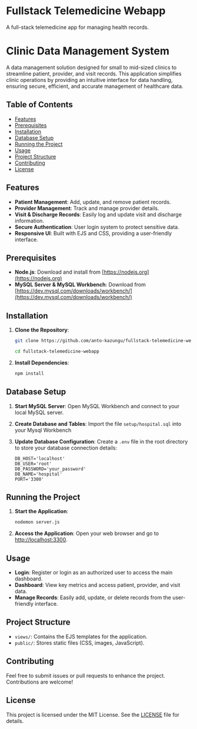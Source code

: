 # Fullstack Telemedicine Webapp
A full-stack telemedicine app for managing health records.

# Clinic Data Management System

A data management solution designed for small to mid-sized clinics to streamline patient, provider, and visit records. This application simplifies clinic operations by providing an intuitive interface for data handling, ensuring secure, efficient, and accurate management of healthcare data.

## Table of Contents

- [Features](#features)
- [Prerequisites](#prerequisites)
- [Installation](#installation)
- [Database Setup](#database-setup)
- [Running the Project](#running-the-project)
- [Usage](#usage)
- [Project Structure](#project-structure)
- [Contributing](#contributing)
- [License](#license)

## Features

- **Patient Management**: Add, update, and remove patient records.
- **Provider Management**: Track and manage provider details.
- **Visit & Discharge Records**: Easily log and update visit and discharge information.
- **Secure Authentication**: User login system to protect sensitive data.
- **Responsive UI**: Built with EJS and CSS, providing a user-friendly interface.

## Prerequisites

- **Node.js**: Download and install from [https://nodejs.org](https://nodejs.org)
- **MySQL Server & MySQL Workbench**: Download from [https://dev.mysql.com/downloads/workbench/](https://dev.mysql.com/downloads/workbench/)

## Installation

1. **Clone the Repository**:
    ```bash
    git clone https://github.com/anto-kazungu/fullstack-telemedicine-webapp
    ```
    ```bash
    cd fullstack-telemedicine-webapp
    ```

2. **Install Dependencies**:
    ```bash
    npm install
    ```

## Database Setup

1. **Start MySQL Server**: Open MySQL Workbench and connect to your local MySQL server.

2. **Create Database and Tables**:
   Import the file `setup/hospital.sql` into your Mysql Workbench

3. **Update Database Configuration**:
   Create a `.env` file in the root directory to store your database connection details:

    ```plaintext
    DB_HOST='localhost'
    DB_USER='root'
    DB_PASSWORD='your_password'
    DB_NAME='hospital'
    PORT='3300'
    ```

## Running the Project

1. **Start the Application**:
    ```bash
    nodemon server.js
    ```

2. **Access the Application**:
   Open your web browser and go to [http://localhost:3300](http://localhost:3300).

## Usage

- **Login**: Register or login as an authorized user to access the main dashboard.
- **Dashboard**: View key metrics and access patient, provider, and visit data.
- **Manage Records**: Easily add, update, or delete records from the user-friendly interface.

## Project Structure

- `views/`: Contains the EJS templates for the application.
- `public/`: Stores static files (CSS, images, JavaScript).

## Contributing

Feel free to submit issues or pull requests to enhance the project. Contributions are welcome!

## License

This project is licensed under the MIT License. See the [LICENSE](LICENSE) file for details.

